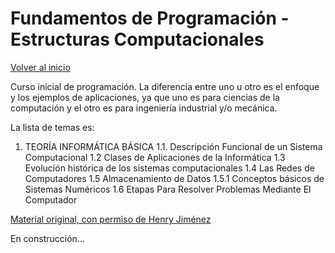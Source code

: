 # Fundamentos de Programación - Estructuras Computacionales

[Volver al inicio](./intro.md)

Curso inicial de programación.  La diferencia entre uno u otro es el enfoque y los ejemplos de aplicaciones, ya que uno es para ciencias de la computación y el otro es para ingeniería industrial y/o mecánica.

La lista de temas es:

1. TEORÍA INFORMÁTICA BÁSICA
1.1. Descripción Funcional de un Sistema Computacional
1.2 Clases de Aplicaciones de la Informática
1.3 Evolución histórica de los sistemas computacionales
1.4 Las Redes de Computadores
1.5 Almacenamiento de Datos
1.5.1 Conceptos básicos de Sistemas Numéricos
1.6 Etapas Para Resolver Problemas Mediante El Computador

[Material original, con permiso de Henry Jiménez](https://sites.google.com/view/fundamentosdeprogramacin2021-i/recursos?authuser=0)

En construcción...